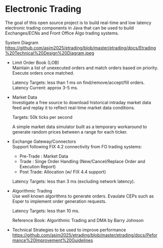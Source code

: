 Electronic Trading
========

The goal of this open source project is to build real-time and low latency electronic trading components in Java that can be used to build Exchanges/ECNs and Front Office Algo trading systems.  

System Diagram  
https://github.com/asim2025/etrading/blob/master/etrading/docs/Etrading%20Technical%20Design%20Diagram.jpeg


* Limit Order Book (LOB)  
  Maintain a list of unexecuted orders and match orders based on priority. Execute orders once matched.  

  Latency Targets: less than 1 ms on find/remove/accept/fill orders.
  Latency Current: approx 3-5 ms.


* Market Data  
  Investigate a free source to download historical intraday market data feed and replay it to reflect
  real-time market data conditions.

  Targets: 50k ticks per second

  A simple market data simulator built as a temporary workaround to generate random prices between a 
  range for each ticker.
  
  
* Exchange Gateway/Connectors  
  Support following FIX 4.2 connectivity from FO trading systems:
  * Pre-Trade : Market Data
  * Trade : Singe Order Handling (New/Cancel/Replace Order and Execution Report)
  * Post Trade: Allocation (w/ FIX 4.4 support)

  Latency Targets: less than 3 ms (excluding network latency).


* Algorithmic Trading  
  Use well known algorithms to generate orders.  Evaulate CEPs such as Esper to implement order generation requests.

  Latency Targets: less than 10 ms.

  Reference Book: Algorithmic Trading and DMA by Barry Johnson
  
  
* Technical Strategies to be used to improve performance  
https://github.com/asim2025/etrading/blob/master/etrading/docs/Peformance%20Improvement%20Guidelines

